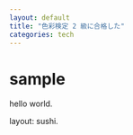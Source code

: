 ```yaml
---
layout: default
title: "色彩検定 2 級に合格した"
categories: tech
---
```


# sample

hello world.

layout: sushi.
